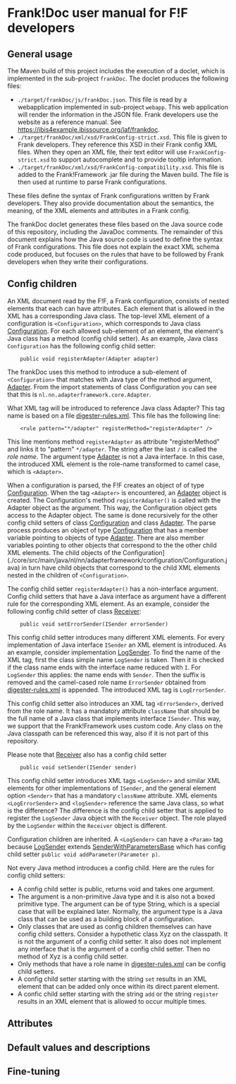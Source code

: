 # Frank!Doc user manual for F!F developers

## General usage

The Maven build of this project includes the execution of a doclet, which is implemented in the sub-project `frankDoc`. The doclet produces the following files:
* `./target/frankDoc/js/frankDoc.json`. This file is read by a webapplication implemented in sub-project `webapp`. This web application will render the information in the JSON file. Frank developers use the website as a reference manual. See https://ibis4example.ibissource.org/iaf/frankdoc.
* `./target/frankDoc/xml/xsd/FrankConfig-strict.xsd`. This file is given to Frank developers. They reference this XSD in their Frank config XML files. When they open an XML file, their text editor will use `FrankConfig-strict.xsd` to support autocomplete and to provide tooltip information.
* `./target/frankDoc/xml/xsd/FrankConfig-compatibility.xsd`. This file is added to the Frank!Framework .jar file during the Maven build. The file is then used at runtime to parse Frank configurations.

These files define the syntax of Frank configurations written by Frank developers. They also provide documentation about the semantics, the meaning, of the XML elements and attributes in a Frank config.

The frankDoc doclet generates these files based on the Java source code of this repository, including the JavaDoc comments. The remainder of this document explains how the Java source code is used to define the syntax of Frank configurations. This file does not explain the exact XML schema code produced, but focuses on the rules that have to be followed by Frank developers when they write their configurations.

## Config children

An XML document read by the F!F, a Frank configuration, consists of nested elements that each can have attributes. Each element that is allowed in the XML has a corresponding Java class. The top-level XML element of a configuration is `<Configuration>`, which corresponds to Java class [Configuration](./core/src/main/java/nl/nn/adapterframework/configuration/Configuration.java). For each allowed sub-element of an element, the element's Java class has a method (config child setter). As an example, Java class `Configuration` has the following config child setter:

```
	public void registerAdapter(Adapter adapter)
```

The frankDoc uses this method to introduce a sub-element of `<Configuration>` that matches with Java type of the method argument, [Adapter](./core/src/main/java/nl/nn/adapterframework/core/Adapter.java). From the import statements of class Configuration you can see that this is `nl.nn.adapterframework.core.Adapter`.

What XML tag will be introduced to reference Java class Adapter? This tag name is based on a file [digester-rules.xml](./core/src/main/resources/digester-rules.xml). This file has the following line:

```
	<rule pattern="*/adapter" registerMethod="registerAdapter" />
```

This line mentions method `registerAdapter` as attribute "registerMethod" and links it to "pattern" `*/adapter`. The string after the last `/` is called the *role name*. The argument type [Adapter](./core/src/main/java/nl/nn/adapterframework/core/Adapter.java) is not a Java interface. In this case, the introduced XML element is the role-name transformed to camel case, which is `<Adapter>`.

When a configuration is parsed, the F!F creates an object of of type [Configuration](./core/src/main/java/nl/nn/adapterframework/configuration/Configuration.java). When the tag `<Adapter>` is encountered, an [Adapter](./core/src/main/java/nl/nn/adapterframework/core/Adapter.java) object is created. The Configuration's method `registerAdapter()` is called with the Adapter object as the argument. This way, the Configuration object gets access to the Adapter object. The same is done recursively for the other config child setters of class [Configuration](./core/src/main/java/nl/nn/adapterframework/configuration/Configuration.java) and class [Adapter](./core/src/main/java/nl/nn/adapterframework/core/Adapter.java). The parse process produces an object of type [Configuration](./core/src/main/java/nl/nn/adapterframework/configuration/Configuration.java) that has a member variable pointing to objects of type [Adapter](./core/src/main/java/nl/nn/adapterframework/core/Adapter.java). There are also member variables pointing to other objects that correspond to the the other child XML elements. The child objects of the Configuration](./core/src/main/java/nl/nn/adapterframework/configuration/Configuration.java) in turn have child objects that correspond to the child XML elements nested in the children of `<Configuration>`.

The config child setter `registerAdapter()` has a non-interface argument. Config child setters that have a Java interface as argument have a different rule for the corresponding XML element. As an example, consider the following config child setter of class [Receiver](./core/src/main/java/nl/nn/adapterframework/receivers/Receiver):

```
	public void setErrorSender(ISender errorSender)
```

This config child setter introduces many different XML elements. For every implementation of Java interface `ISender` an XML element is introduced. As an example, consider implementation [LogSender](./src/main/java/nl/nn/adapterframework/senders/LogSender). To find the name of the XML tag, first the class simple name `LogSender` is taken. Then it is checked if the class name ends with the interface name reduced with `I`. For `LogSender` this applies: the name ends with `Sender`. Then the suffix is removed and the camel-cased role name `ErrorSender` obtained from [digester-rules.xml](/core/src/main/resources/digester-rules.xml) is appended. The introduced XML tag is `LogErrorSender`.

This config child setter also introduces an XML tag `<ErrorSender>`, derived from the role name. It has a mandatory attribute `className` that should be the full name of a Java class that implements interface `ISender`. This way, we support that the Frank!Framework uses custom code. Any class on the Java classpath can be referenced this way, also if it is not part of this repository.

Please note that [Receiver](./core/src/main/java/nl/nn/adapterframework/receivers/Receiver) also has a config child setter

```
	public void setSender(ISender sender)
```

This config child setter introduces XML tags `<LogSender>` and similar XML elements for other implementations of `ISender`, and the general element option `<Sender>` that has a mandatory `className` attribute. XML elements `<LogErrorSender>` and `<logSender>` reference the same Java class, so what is the difference? The difference is the config child setter that is applied to register the `LogSender` Java object with the `Receiver` object. The role played by the `LogSender` within the `Receiver` object is different.

Configuration children are inherited. A `<LogSender>` can have a `<Param>` tag because [LogSender](./core/src/main/java/nl/nn/adapterframework/senders/LogSender.java) extends
[SenderWithParametersBase](./core/src/main/java/nl/nn/adapterframework/senders/SenderWithParametersBase.java) which has config child setter `public void addParameter(Parameter p)`.

Not every Java method introduces a config child. Here are the rules for config child setters:
* A config child setter is public, returns void and takes one argument.
* The argument is a non-primitive Java type and it is also not a boxed primitive type. The argument can be of type String, which is a special case that will be explained later. Normally, the argument type is a Java class that can be used as a building block of a configuration.
* Only classes that are used as config children themselves can have config child setters. Consider a hypothetic class Xyz on the classpath. It is not the argument of a config child setter. It also does not implement any interface that is the argument of a config child setter. Then no method of Xyz is a config child setter.
* Only methods that have a role name in [digester-rules.xml](./core/src/main/resources/digester-rules.xml) can be config child setters.
* A config child setter starting with the string `set` results in an XML element that can be added only once within its direct parent element.
* A confic child setter starting with the string `add` or the string `register` results in an XML element that is allowed to occur multiple times.

## Attributes

## Default values and descriptions

## Fine-tuning